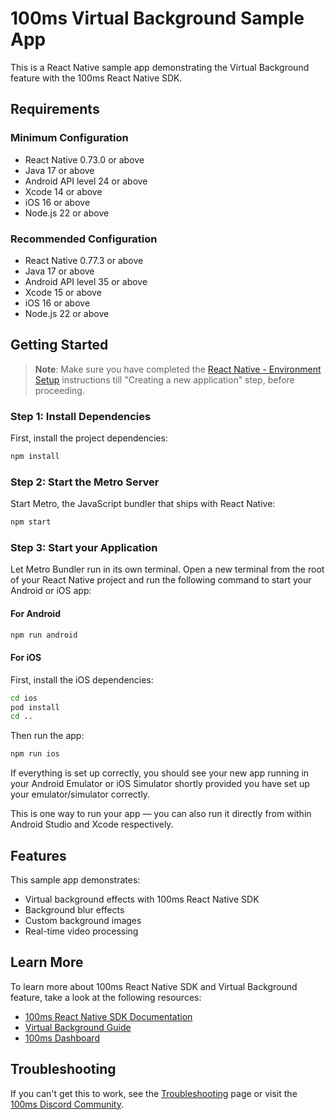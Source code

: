 # 100ms Virtual Background Sample App

This is a React Native sample app demonstrating the Virtual Background feature with the 100ms React Native SDK.

## Requirements

### Minimum Configuration

- React Native 0.73.0 or above
- Java 17 or above
- Android API level 24 or above
- Xcode 14 or above
- iOS 16 or above
- Node.js 22 or above

### Recommended Configuration

- React Native 0.77.3 or above
- Java 17 or above
- Android API level 35 or above
- Xcode 15 or above
- iOS 16 or above
- Node.js 22 or above

## Getting Started

> **Note**: Make sure you have completed the [React Native - Environment Setup](https://reactnative.dev/docs/environment-setup) instructions till "Creating a new application" step, before proceeding.

### Step 1: Install Dependencies

First, install the project dependencies:

```bash
npm install
```

### Step 2: Start the Metro Server

Start Metro, the JavaScript bundler that ships with React Native:

```bash
npm start
```

### Step 3: Start your Application

Let Metro Bundler run in its own terminal. Open a new terminal from the root of your React Native project and run the following command to start your Android or iOS app:

#### For Android

```bash
npm run android
```

#### For iOS

First, install the iOS dependencies:

```bash
cd ios
pod install
cd ..
```

Then run the app:

```bash
npm run ios
```

If everything is set up correctly, you should see your new app running in your Android Emulator or iOS Simulator shortly provided you have set up your emulator/simulator correctly.

This is one way to run your app — you can also run it directly from within Android Studio and Xcode respectively.

## Features

This sample app demonstrates:

- Virtual background effects with 100ms React Native SDK
- Background blur effects
- Custom background images
- Real-time video processing

## Learn More

To learn more about 100ms React Native SDK and Virtual Background feature, take a look at the following resources:

- [100ms React Native SDK Documentation](https://www.100ms.live/docs/react-native/v2/foundation/basics)
- [Virtual Background Guide](https://www.100ms.live/docs/react-native/v2/how-to-guides/extend-capabilities/plugins/virtual-background)
- [100ms Dashboard](https://dashboard.100ms.live/)

## Troubleshooting

If you can't get this to work, see the [Troubleshooting](https://reactnative.dev/docs/troubleshooting) page or visit the [100ms Discord Community](https://100ms.live/discord).
